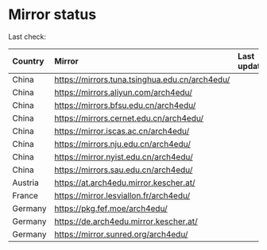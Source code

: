 <script src="./time.js"></script>
# Mirror status
Last check: <script type="text/javascript">localize(1703945701.8413742);</script>

|Country|Mirror|Last update|
|:------|:-----|:----------|
|China|https://mirrors.tuna.tsinghua.edu.cn/arch4edu/|<script type="text/javascript">localize(1703917808);</script>|
|China|https://mirrors.aliyun.com/arch4edu/|<script type="text/javascript">localize(1703917808);</script>|
|China|https://mirrors.bfsu.edu.cn/arch4edu/|<script type="text/javascript">localize(1703917808);</script>|
|China|https://mirrors.cernet.edu.cn/arch4edu/|<script type="text/javascript">localize(1703917808);</script>|
|China|https://mirror.iscas.ac.cn/arch4edu/|<script type="text/javascript">localize(1703917808);</script>|
|China|https://mirrors.nju.edu.cn/arch4edu/|<script type="text/javascript">localize(1703874583);</script>|
|China|https://mirror.nyist.edu.cn/arch4edu/|<script type="text/javascript">localize(1703917808);</script>|
|China|https://mirrors.sau.edu.cn/arch4edu/|<script type="text/javascript">localize(1703874583);</script>|
|Austria|https://at.arch4edu.mirror.kescher.at/|<script type="text/javascript">localize(1703917808);</script>|
|France|https://mirror.lesviallon.fr/arch4edu/|<script type="text/javascript">localize(1703917808);</script>|
|Germany|https://pkg.fef.moe/arch4edu/|<script type="text/javascript">localize(1703917808);</script>|
|Germany|https://de.arch4edu.mirror.kescher.at/|<script type="text/javascript">localize(1703917808);</script>|
|Germany|https://mirror.sunred.org/arch4edu/|<script type="text/javascript">localize(1703917808);</script>|

<script src="./tablefilter/tablefilter.js"></script>
<script src="./table.js"></script>